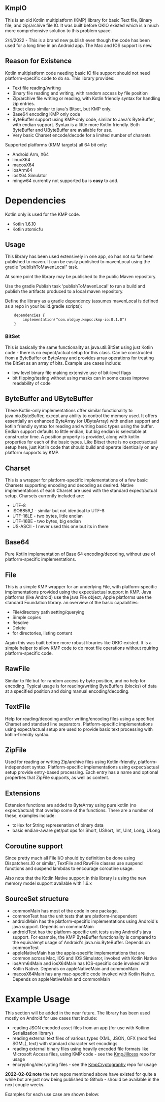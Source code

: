 ## KmpIO

This is an old Kotlin multiplatform (KMP) library for basic Text file, Binary file, and zip/archive file IO. It was built before OKIO existed which is a much more comprehensive solution to this problem space.

2/4/2022 - This is a brand new publish even though the code has been used for a long time in an Android app. The Mac and IOS support is new.

## Reason for Existence

Kotlin multiplatform code needing basic IO file support should not need platform-specific code to do so. This library provides:

- Text file reading/writing
- Binary file reading and writing, with random access by file position
- Zip/archive file writing or reading, with Kotlin friendly syntax for handling zip entries.
- Bitset class similar to java's Bitset, but KMP only.
- Base64 encoding KMP only code
- ByteBuffer support using KMP-only code, similar to Java's ByteBuffer, with endian support. Syntax is a little more Kotlin friendly. Both ByteBuffer and UByteBuffer are available for use.
- Very basic Charset encode/decode for a limited number of charsets 

Supported platforms (KMM targets) all 64 bit only:

- Android Arm, X64
- linuxX64
- macosX64
- iosArm64
- iosX64 Simulator
- mingw64 currently not supported bu is **easy** to add.

# Dependencies

Kotlin only is used for the KMP code.
- Kotlin 1.6.10
- Kotlin atomicfu

## Usage

This library has been used extensively in one app, so has not so far been published to maven. It can be easily published to mavenLocal using the gradle "publishToMavenLocal" task.

At some point the library may be published to the public Maven repository.

Use the gradle Publish task 'publishToMavenLocal' to run a build and publish the artifacts produced to a local maven repository.

Define the library as a gradle dependency (assumes mavenLocal is defined as a repo in your build.gradle scripts):

```
    dependencies {
        implementation("com.oldguy.kmpsc:kmp-io:0.1.0")
    }  
```

### BitSet

This is basically the same functionality as java.util.BitSet using just Kotlin code - there is no expect/actual setup for this class.  Can be constructed from a ByteBuffer or ByteArray and provides array operations for treating the BitSet as an array of bits. Example use cases include:

- low level binary file making extensive use of bit-level flags
- bit flipping/testing without using masks can in some cases improve readability of code

## ByteBuffer and UByteBuffer

These Kotlin-only implementations offer similar functionality to java.nio.ByteBuffer, except any ability to control the memory used.  It offers essentially an enhanced ByteArray (or UByteArray) with endian support and kotlin friendly syntax for reading and writing basic types using the buffer. Endian support defaults to little endian, but big endian is selectable at constructor time. A position property is provided, along with kotlin properties for each of the basic types. Like Bitset there is no expect/actual setup here, just Kotlin code that should build and operate identically on any platform supports by KMP.

## Charset

This is a wrapper for platform-specific implementations of a few basic Charsets supporting encoding and decoding as desired. Native implementations of each Charset are used with the standard expect/actual setup. Charsets currently included are:

- UTF-8
- ISO8859_1 - similar but not identical to UTF-8
- UTF-16LE - two bytes, little endian
- UTF-16BE - two bytes, big endian
- US-ASCII - I never used this one but its in there

## Base64

Pure Kotlin implementation of Base 64 encoding/decoding, without use of platform-specific implementations.

## File 

This is a simple KMP wrapper for an underlying File, with platform-specific implementations provided using the expect/actual support in KMP.  Java platforms (like Android) use the java File object, Apple platforms use the standard Foundation library. an overview of the basic capabilities:

- File/directory path setting/querying
- Simple copies
- Resolve
- Delete
- for directories, listing content

Again this was built before more robust libraries like OKIO existed. It is a simple helper to allow KMP code to do most file operations without rquiring platform-specific code.

## RawFile

Similar to file but for random access by byte position, and no help for encoding. Typical usage is for reading/writing ByteBuffers (blocks) of data at a specified position and doing manual encoding/decoding.

## TextFile

Help for reading/decoding and/or writing/encoding files using a specified Charset and standard line separators.  Platform-specific implementations using expect/actual setup are used to provide basic text processing with kotlin-friendly syntax.

## ZipFile

Used for reading or writing Zip/archive files using Kotlin-friendly, platform-independent syntax. Platform-specific implementations using expect/actual setup provide entry-based processing. Each entry has a name and optional properties that ZipFile supports, as well as content.

## Extensions

Extension functions are added to ByteArray using pure kotlin (no expect/actual) that overlap some of the functions. There are a number of these, examples include:

- toHex for String represenation of binary data
- basic endian-aware get/put ops for Short, UShort, Int, UInt, Long, ULong

## Coroutine support

Since pretty much all File I/O should by definition be done using Dispatchers.IO or similar, TextFile and RawFile classes use suspend functions and suspend lambdas to encourage coroutine usage.

Also note that the Kotlin Native support in this library is using the new memory model support available with 1.6.x

## SourceSet structure

- commonMain has most of the code in one package.
- commonTest has the unit tests that are platform-independent
- androidMain has the platform-specific implementations using Android's java support. Depends on commonMain
- androidTest has the platform-specific unit tests using Android's java support. For example, the KMP ByteBuffer functionality is compared to the equivalenyt usage of Android's java.nio.ByteBuffer. Depends on commonTest
- appleNativeMain has the apple-specific implementations that are common across Mac, IOS and IOS Simulator,  invoked with Kotlin Native
- iosArm64Main and iosX64Main has IOS-specific code invoked with Kotlin Native. Depends on appleNativeMain and commonMain
- macosX64Main has any mac-specific code invoked with Kotlin Native. Depends on appleNativeMain and commonMain


# Example Usage

This section will be added in the near future.  The library has been used mostly on Android for use cases that include:
- reading JSON encoded asset files from an app (for use with Kotlinx Serialization library)
- reading external text files of various types (XML, JSON, OFX (modified SGML), text) with standard character set encodings
- reading external binary files using heavily encoded file formats like Microsoft Access files, using KMP code - see the [KmpJillcess](https://github.com/skolson/KmpJillcess) repo for usage
- encrypting/decrypting files - see the [KmpCryptography](https://github.com/skolson/KmpCryptography) repo for usage

**2022-02-02 note** the two repos mentioned above have existed for quite a while but are just now being published to Github - should be available in the next couple weeks.

Examples for each use case are shown below:

<TODO>
